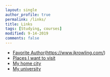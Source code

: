```yaml
---
layout: single
author_profile: true
permalink: /links/
title: Links
tags: [Studying, courses]
modified: 9-14-2019
comments: false
---
```



* [Favorite Author](https://www.agathachristie.com/)(https://www.jkrowling.com/)
* [Places I want to visit](https://www.enchantingtravels.com/travel-blog/iguazu-falls-the-worlds-largest-waterfalls/)
* [My home city](https://www.britannica.com/place/Tehran)
* [My university](http://iust.ac.ir)

